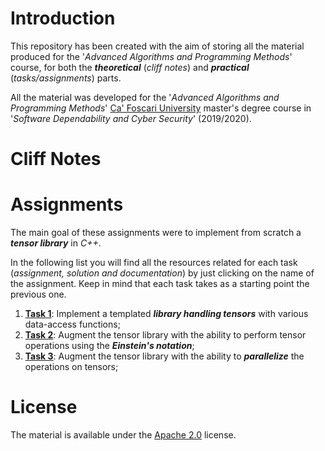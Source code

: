 # Introduction
This repository has been created with the aim of storing all the material produced for the '*Advanced Algorithms and Programming Methods*' course, for both the ***theoretical*** (*cliff notes*) and ***practical*** (*tasks/assignments*) parts.

All the material was developed for the '*Advanced Algorithms and Programming Methods*' [Ca' Foscari University](https://www.unive.it) master's degree course in '*Software Dependability and Cyber Security*' (2019/2020).

# Cliff Notes

# Assignments
The main goal of these assignments were to implement from scratch a ***tensor library*** in *C++*. 

In the following list you will find all the resources related for each task (*assignment, solution and documentation*) by just clicking on the name of the assignment. Keep in mind that each task takes as a starting point the previous one.

1. [**Task 1**](https://github.com/FabioDainese/Advanced_Algorithms/tree/master/Assignments/1/): Implement a templated ***library handling tensors*** with various data-access functions;
2. [**Task 2**](https://github.com/FabioDainese/Advanced_Algorithms/tree/master/Assignments/2/): Augment the tensor library with the ability to perform tensor operations using the ***Einstein's notation***;
3. [**Task 3**](https://github.com/FabioDainese/Advanced_Algorithms/tree/master/Assignments/3/): Augment the tensor library with the ability to ***parallelize*** the operations on tensors;

# License
The material is available under the [Apache 2.0](https://github.com/FabioDainese/Advanced_Algorithms/blob/main/LICENSE) license.